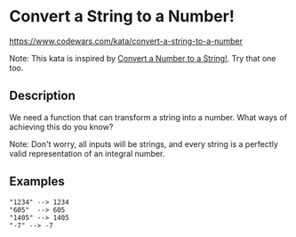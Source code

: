 # Convert a String to a Number!

https://www.codewars.com/kata/convert-a-string-to-a-number

Note: This kata is inspired by [Convert a Number to a String!](https://www.codewars.com/kata/convert-a-number-to-a-string/). Try that one too.

## Description
We need a function that can transform a string into a number. What ways of achieving this do you know?

Note: Don't worry, all inputs will be strings, and every string is a perfectly valid representation of an integral number.

## Examples
```
"1234" --> 1234
"605"  --> 605
"1405" --> 1405
"-7" --> -7
```
